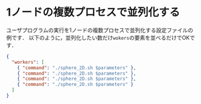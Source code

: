 # 1ノードの複数プロセスで並列化する
ユーザプログラムの実行を1ノードの複数プロセスで並列化する設定ファイルの例です．
以下のように，並列化したい数だけ`wokers`の要素を並べるだけでOKです．
```json
{
  "workers": [
    { "command": "./sphere_2D.sh $parameters" },
    { "command": "./sphere_2D.sh $parameters" },
    { "command": "./sphere_2D.sh $parameters" },
    { "command": "./sphere_2D.sh $parameters" }
  ]
}
```
